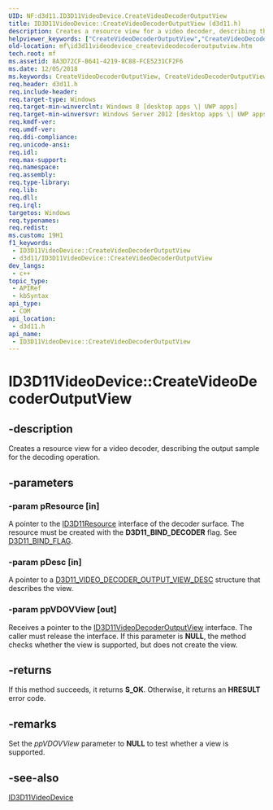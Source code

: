 ```yaml
---
UID: NF:d3d11.ID3D11VideoDevice.CreateVideoDecoderOutputView
title: ID3D11VideoDevice::CreateVideoDecoderOutputView (d3d11.h)
description: Creates a resource view for a video decoder, describing the output sample for the decoding operation.
helpviewer_keywords: ["CreateVideoDecoderOutputView","CreateVideoDecoderOutputView method [Media Foundation]","CreateVideoDecoderOutputView method [Media Foundation]","ID3D11VideoDevice interface","ID3D11VideoDevice interface [Media Foundation]","CreateVideoDecoderOutputView method","ID3D11VideoDevice.CreateVideoDecoderOutputView","ID3D11VideoDevice::CreateVideoDecoderOutputView","d3d11/ID3D11VideoDevice::CreateVideoDecoderOutputView","mf.id3d11videodevice_createvideodecoderoutputview"]
old-location: mf\id3d11videodevice_createvideodecoderoutputview.htm
tech.root: mf
ms.assetid: 8A3D72CF-B641-4219-8C88-FCE5231CF2F6
ms.date: 12/05/2018
ms.keywords: CreateVideoDecoderOutputView, CreateVideoDecoderOutputView method [Media Foundation], CreateVideoDecoderOutputView method [Media Foundation],ID3D11VideoDevice interface, ID3D11VideoDevice interface [Media Foundation],CreateVideoDecoderOutputView method, ID3D11VideoDevice.CreateVideoDecoderOutputView, ID3D11VideoDevice::CreateVideoDecoderOutputView, d3d11/ID3D11VideoDevice::CreateVideoDecoderOutputView, mf.id3d11videodevice_createvideodecoderoutputview
req.header: d3d11.h
req.include-header: 
req.target-type: Windows
req.target-min-winverclnt: Windows 8 [desktop apps \| UWP apps]
req.target-min-winversvr: Windows Server 2012 [desktop apps \| UWP apps]
req.kmdf-ver: 
req.umdf-ver: 
req.ddi-compliance: 
req.unicode-ansi: 
req.idl: 
req.max-support: 
req.namespace: 
req.assembly: 
req.type-library: 
req.lib: 
req.dll: 
req.irql: 
targetos: Windows
req.typenames: 
req.redist: 
ms.custom: 19H1
f1_keywords:
 - ID3D11VideoDevice::CreateVideoDecoderOutputView
 - d3d11/ID3D11VideoDevice::CreateVideoDecoderOutputView
dev_langs:
 - c++
topic_type:
 - APIRef
 - kbSyntax
api_type:
 - COM
api_location:
 - d3d11.h
api_name:
 - ID3D11VideoDevice::CreateVideoDecoderOutputView
---
```


# ID3D11VideoDevice::CreateVideoDecoderOutputView


## -description

Creates a resource view for a video decoder, describing the output sample for the decoding operation.

## -parameters

### -param pResource [in]

A pointer to the <a href="/windows/desktop/api/d3d11/nn-d3d11-id3d11resource">ID3D11Resource</a> interface of the decoder surface. The resource must be created with the <b>D3D11_BIND_DECODER</b> flag. See <a href="/windows/desktop/api/d3d11/ne-d3d11-d3d11_bind_flag">D3D11_BIND_FLAG</a>.

### -param pDesc [in]

A pointer to a <a href="/windows/desktop/api/d3d11/ns-d3d11-d3d11_video_decoder_output_view_desc">D3D11_VIDEO_DECODER_OUTPUT_VIEW_DESC</a> structure that describes the view.

### -param ppVDOVView [out]

Receives a pointer to the <a href="/windows/desktop/api/d3d11/nn-d3d11-id3d11videodecoderoutputview">ID3D11VideoDecoderOutputView</a> interface. The caller must release the interface. If this parameter is <b>NULL</b>, the method checks whether the view is supported, but does not create the view.

## -returns

If this method succeeds, it returns <b xmlns:loc="http://microsoft.com/wdcml/l10n">S_OK</b>. Otherwise, it returns an <b xmlns:loc="http://microsoft.com/wdcml/l10n">HRESULT</b> error code.

## -remarks

Set the <i>ppVDOVView</i> parameter to <b>NULL</b> to test whether a view is supported.

## -see-also

<a href="/windows/desktop/api/d3d11/nn-d3d11-id3d11videodevice">ID3D11VideoDevice</a>

